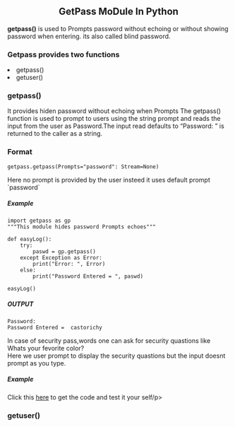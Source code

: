 <h2 style="text-align: center" > GetPass MoDule In Python</h2>
<p><strong>getpass()</strong> is used to Prompts password without echoing or without showing password when entering. its also called blind password.</p>

<h3>Getpass provides two functions</h3>
<li> getpass()</li>
<li>getuser()</li>

<h3>getpass()</h3>
<p>It provides hiden password without echoing when Prompts
The getpass() function is used to prompt to users using the string prompt and reads the input from the user as Password.The input read defaults to “Password: ” is returned to the caller as a string.</p>
<h3>Format</h3>

`getpass.getpass(Prompts="password": Stream=None)`
<p>Here no prompt is provided by the user insteed it uses default prompt `password`</p>

<h5>Example</h5>

```
import getpass as gp
"""This module hides password Prompts echoes"""

def easyLog():
    try:
        paswd = gp.getpass()
    except Exception as Error:
        print("Error: ", Error)
    else:
        print("Password Entered = ", paswd)

easyLog()
```

<h5>OUTPUT</h5>

```
Password: 
Password Entered =  castorichy
```
<p> In case of security pass,words one can ask for security quastions like Whats your fevorite color?<br> Here we user prompt to display the security quastions but the input doesnt prompt as you type.</p>

<h5>Example</h5>
<p> Click this <a href="https://github.com/castorichy/Cast-InProj/blob/main/GetPasswd/getuser_prompt.py" alt="getpass">here</a> to get the code and test it your self/p>
<h3> getuser() </h3>

